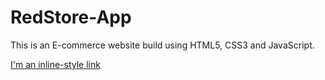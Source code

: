 # RedStore-App

This is an E-commerce website build using HTML5, CSS3 and JavaScript.

[I'm an inline-style link](https://www.google.com)
